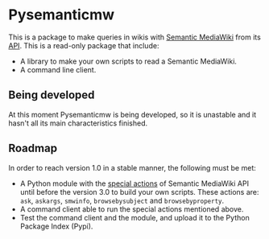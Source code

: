# Pysemanticmw

This is a package to make queries in wikis with [Semantic MediaWiki](https://semantic-mediawiki.org) from its [API](https://semantic-mediawiki.org/w/api.php). This is a read-only package that include:

  - A library to make your own scripts to read a Semantic MediaWiki.
  - A command line client.

## Being developed

At this moment Pysemanticmw is being developed, so it is unastable and it hasn't all its main characteristics finished.

## Roadmap

In order to reach version 1.0 in a stable manner, the following must be met:

  - A Python module with the [special actions](https://github.com/SemanticMediaWiki/SemanticMediaWiki/blob/master/docs/technical/api.md) of Semantic MediaWiki API until before the version 3.0 to build your own scripts. These actions are: `ask`, `askargs`, `smwinfo`, `browsebysubject` and `browsebyproperty`.
  - A command client able to run the special actions mentioned above.
  - Test the command client and the module, and upload it to the Python Package Index (Pypi).
